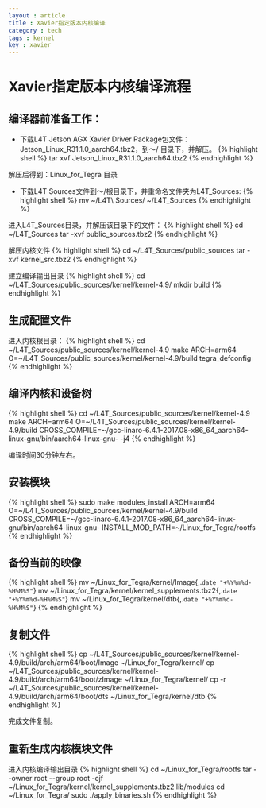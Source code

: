 ```yaml
---
layout : article 
title : Xavier指定版本内核编译
category : tech 
tags : kernel 
key : xavier
---
```

# Xavier指定版本内核编译流程
## 编译器前准备工作：
* 下载L4T Jetson AGX Xavier Driver Package包文件：Jetson_Linux_R31.1.0_aarch64.tbz2，到～/ 目录下，并解压。
{% highlight shell %}
tar xvf Jetson_Linux_R31.1.0_aarch64.tbz2
{% endhighlight %}


解压后得到：Linux_for_Tegra 目录

* 下载L4T Sources文件到～/根目录下，并重命名文件夹为L4T_Sources:
{% highlight shell %}
mv ~/L4T\ Sources/ ~/L4T_Sources
{% endhighlight %}

进入L4T_Sources目录，并解压该目录下的文件：
{% highlight shell %}
cd ~/L4T_Sources
tar -xvf public_sources.tbz2
{% endhighlight %}

解压内核文件
{% highlight shell %}
cd ~/L4T_Sources/public_sources
tar -xvf kernel_src.tbz2
{% endhighlight %}

建立编译输出目录
{% highlight shell %}
cd ~/L4T_Sources/public_sources/kernel/kernel-4.9/
mkdir build
{% endhighlight %}


## 生成配置文件
进入内核根目录：
{% highlight shell %}
cd ~/L4T_Sources/public_sources/kernel/kernel-4.9
make ARCH=arm64 O=~/L4T_Sources/public_sources/kernel/kernel-4.9/build tegra_defconfig
{% endhighlight %}

## 编译内核和设备树
{% highlight shell %}
cd ~/L4T_Sources/public_sources/kernel/kernel-4.9
make ARCH=arm64 O=~/L4T_Sources/public_sources/kernel/kernel-4.9/build CROSS_COMPILE=~/gcc-linaro-6.4.1-2017.08-x86_64_aarch64-linux-gnu/bin/aarch64-linux-gnu- -j4
{% endhighlight %}


编译时间30分钟左右。

## 安装模块
{% highlight shell %}
sudo make modules_install ARCH=arm64 O=~/L4T_Sources/public_sources/kernel/kernel-4.9/build CROSS_COMPILE=~/gcc-linaro-6.4.1-2017.08-x86_64_aarch64-linux-gnu/bin/aarch64-linux-gnu- INSTALL_MOD_PATH=~/Linux_for_Tegra/rootfs
{% endhighlight %}

## 备份当前的映像
{% highlight shell %}
mv ~/Linux_for_Tegra/kernel/Image{,.`date "+%Y%m%d-%H%M%S"`}
mv ~/Linux_for_Tegra/kernel/kernel_supplements.tbz2{,.`date "+%Y%m%d-%H%M%S"`}
mv ~/Linux_for_Tegra/kernel/dtb{,.`date "+%Y%m%d-%H%M%S"`}
{% endhighlight %}
## 复制文件
{% highlight shell %}
cp ~/L4T_Sources/public_sources/kernel/kernel-4.9/build/arch/arm64/boot/Image ~/Linux_for_Tegra/kernel/
cp ~/L4T_Sources/public_sources/kernel/kernel-4.9/build/arch/arm64/boot/zImage ~/Linux_for_Tegra/kernel/
cp -r ~/L4T_Sources/public_sources/kernel/kernel-4.9/build/arch/arm64/boot/dts ~/Linux_for_Tegra/kernel/dtb
{% endhighlight %}

完成文件复制。

## 重新生成内核模块文件
进入内核编译输出目录
{% highlight shell %}
cd ~/Linux_for_Tegra/rootfs
tar --owner root --group root -cjf ~/Linux_for_Tegra/kernel/kernel_supplements.tbz2 lib/modules
cd ~/Linux_for_Tegra/
sudo ./apply_binaries.sh
{% endhighlight %}
